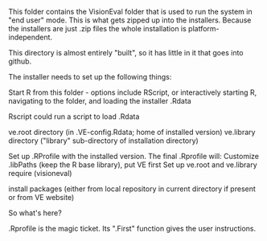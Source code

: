 This folder contains the VisionEval folder that is used to run the
system in "end user" mode. This is what gets zipped up into the
installers.  Because the installers are just .zip files the whole
installation is platform-independent.

This directory is almost entirely "built", so it has little in it that
goes into github.

The installer needs to set up the following things:

Start R from this folder - options include RScript, or interactively
starting R, navigating to the folder, and loading the installer .Rdata

Rscript could run a script to load .Rdata

ve.root directory (in .VE-config.Rdata; home of installed version)
ve.library directory ("library" sub-directory of installation directory)

Set up .RProfile with the installed version.  The final .Rprofile will:
	Customize .libPaths (keep the R base library), put VE first
	Set up ve.root and ve.library
	require (visioneval)

install packages (either from local repository in current directory if present or from VE website)


So what's here?

.Rprofile is the magic ticket. Its ".First" function gives the user
instructions.
